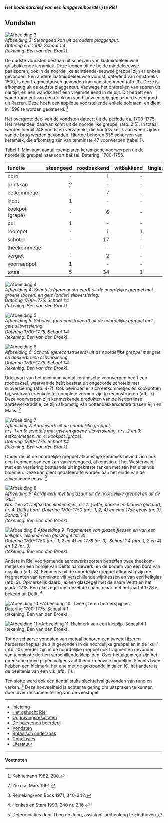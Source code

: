 ##### Het bodemarchief van een langgevelboerderij te Riel

## Vondsten

![Afbeelding 3](imgaes/afb3.jpg)  
*Afbeelding 3: Steengoed kan uit de oudste plaggenput.  
Datering ca. 1500. Schaal 1:4  
(tekening: Ben van den Broek).*

De oudste vondsten bestaan uit scherven van laatmiddeleeuwse grijsbakkende keramiek. Deze komen uit de beide middeleeuwse paalsporen; ook in de noordelijke achttiende-eeuwse greppel zijn er enkele gevonden. Een andere laatmiddeleeuwse vondst, daterend van omstreeks 1500, is een fragmentarisch gevonden kan van steengoed (afb. 3). Deze is afkomstig uit de oudste plaggenput. Vanwege het ontbreken van sporen uit die tijd, en één wandscherf een vreemde eend in de bijt. Dit betreft een wandfragment van een drinkkan van blauw en grijsgeglazuurd steengoed uit Raeren. Deze heeft een applique voorstellende enkele soldaten, en dient in 1598 te worden gedateerd. [^voetnoot8] 

Het overgrote deel van de vondsten dateert uit de periode ca. 1700-1775. Het merendeel daarvan komt uit de noordelijke greppel (afb. 2:5). In totaal werden hieruit 748 vondsten verzameld, die hoofdzakelijk aan weerszijden van de brug werden gevonden. Hiertoe behoren 655 scherven van keramiek, die afkomstig zijn van tenminste 47 voorwerpen (tabel 1).

Tabel 1. Minimum aantal exemplaren keramische voorwerpen uit de noordelijk greppel naar soort baksel. Datering: 1700-1755.

|functie | steengoed | roodbakkend | witbakkend | tinglazuur |
|:---|---:|---:|---:|---:|
| bord | - | 1 | - | 6 |
| drinkkan | 2 | - | - | - |
| eetkommetje | - | 7 | - | - |
| kloot | 1 | - | - | - |
| kookpot (grape) | - | 6 | - | - |
| pul | 1 | - | - | - |
| roompot | - | 1 | 1 | - |
| schotel | - | 17 | - | - |
| theekommetje | - | - | - | 1 |
| vergiet | - | 2 | - | - |
| voorraadpot | 1 | - | - | - |
| totaal | 5 | 34 | 1 | 7 |

![Afbeelding 4](imgaes/afb4.jpg)  
*Afbeelding 4: Schotels (gereconstrueerd) uit de noordelijke greppel met groene (boven) en gele (onder) slibversiering.  
Datering 1700-1775. Schaal 1:4  
(tekening: Ben van den Broek).*


![Afbeelding 5](imgaes/afb5.jpg)  
*Afbeelding 5: Schotels (gereconstrueerd) uit de noordelijke greppel met gele slibversiering.  
Datering 1700-1775. Schaal 1:4  
(tekening: Ben van den Broek).*


![Afbeelding 6](imgaes/afb6.jpg)  
*Afbeelding 6: Schotel (gereconstrueerd) uit de noordelijke greppel met gele en donkerbruine slibversiering.  
Datering 1700-1775. Schaal 1:4  
(tekening: Ben van den Broek).*

Driekwart van het minimum aantal keramische voorwerpen heeft een roodbaksel, waarvan de helft bestaat uit ongeoorde schotels met slibversiering (afb. 4-7). Ook bevinden er zich eetkommetjes en kookpotten bij, waarvan er enkele tot complete vormen zijn te reconstrueren (afb. 7). Deze voorwerpen zijn kenmerkende produkten van de Nederrijnse aardewerktraditie; ze zijn afkomstig van pottenbakkerscentra tussen Rijn en Maas. [^voetnoot9]


![Afbeelding 7](imgaes/afb7.jpg)  
*Afbeelding 7: Aardewerk uit de noordelijke greppel,  
nrs. 1 en 5: schotels met gele en groene slipversiering, nrs. 2 en 3: eetkommetjes, nr. 4: kookpot (grape).  
Datering 1700-1775. Schaal 1:4  
(tekening: Ben van den Broek).*

Onder de uit de noordelijke greppel afkomstige keramiek bevind zich ook een fragment van een kan van steengoed, afkomstig uit het Westerwald, met een versiering bestaande uit ingekraste ranken met aan het uiteinde bloemen. Deze kan dient gedateerd te worden aan het einde van de zeventiende eeuw. [^voetnoot10]


![Afbeelding 8](imgaes/afb8.jpg)  
*Afbeelding 8: Aardewerk met tinglazuur uit de noordelijke greppel en uit de 'kuil'.  
Nrs. 1 en 3: Delftse theekommetjes, nr. 2: (witte, paarse en blauwe glazuur), nr. 4: Delfts bord. Datering 1700-1750 (nrs. 1, 2, 4) en eind 17de eeuw (nr. 3). Schaal 1:4)  
(tekening: Ben van den Broek).*


![Afbeelding 9](imgaes/afb9.jpg)
*Afbeelding 9: Fragmenten van glazen flessen en van een kelkglas, alsmede een glaszegel (nr. 3).  
Datering 1700-1750 (nrs. 1, 2 en 4) en 1778 (nr. 3). Schaal 1:4 (nrs. 1, 2 en 4) en 1:2 (nr. 3)  
(tekening: Ben van den Broek).*

Andere in Riel voorkomende aardewerk­soorten betreffen twee theekom­metjes en een bordje van Delfts aardewerk, en de bodem van een bord van majolica (afb. 8). Eveneens uit de noordelijke greppel afkomstig zijn de fragmenten van tenminste vijf verschillende wijnflessen en van een kelkglas (afb. 9). Opmerkelijk daarbij is een glaszegel met de naam Vel(t) en het jaartal 1718. Een glaszegel met dezelfde naam, maar met het jaartal 1728 is bekend uit Delft. [^voetnoot11]


![Afbeelding 10](imgaes/afb10.jpg)
*Afbeelding 10: Twee ijzeren herderspijpjes.  
Datering 1700-1775. Schaal 4:1  
(tekening: Ben van den Broek).


![Afbeelding 11](imgaes/afb11.jpg)
*Afbeelding 11: Hielmerk van een kleipijp. Schaal 4:1  
(tekening: Ben van den Broek).

Tot de schaarse vondsten van metaal behoren een tweetal ijzeren herdersschepjes; ze zijn gevonden in de noordelijke greppel en in de 'kuil' (afb. 10). Verder zijn in de noordelijke greppel ook fragmenten gevonden van tenminste dertien verschillende kleipijpen. Over het algemeen zijn het goedkope grove pijpen volgens achttiende-eeuwse modellen. Slechts twee hebben een hielmerk, het ene met de gekroonde initialen IC, het andere is de beeltenis van een vis (afb. 11).

Ten slotte werd ook een tiental stuks slachtafval gevonden van rund en varken. [^voetnoot12]  Deze hoeveelheid is echter te gering om uitspraken te kunnen doen over de samenstelling van de veestapel.

---
- [Inleiding](inleiding)
- [Het gehucht Riel](gehuchtriel)
- [Opgravingsresultaten](opgraving)
- [De bakstenen boerderij](opgraving#boerderij)
- [Vondsten](vondsten)
- [Botanisch onderzoek](botanisch)
- [Conclusies](conclusies)
- [Literatuur](literatuur)

---
#### Voetnoten
[^voetnoot8]: Kohnemann 1982, 200.

[^voetnoot9]: Zie o.a. Mars 1991.

[^voetnoot10]: Reineking-Von Bock 1971, 340-342.

[^voetnoot11]: Henkes en Stam 1990, 240 nr. 2.16.

[^voetnoot12]: Determinaties door Theo de Jong, assistent-archeoloog te Eindhoven.
